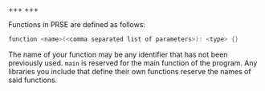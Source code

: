 +++
+++

Functions in PRSE are defined as follows:
```cpp
function <name>(<comma separated list of parameters>): <type> {}
```

The name of your function may be any identifier that has not been previously used. `main`
is reserved for the main function of the program. Any libraries you include that define
their own functions reserve the names of said functions.

